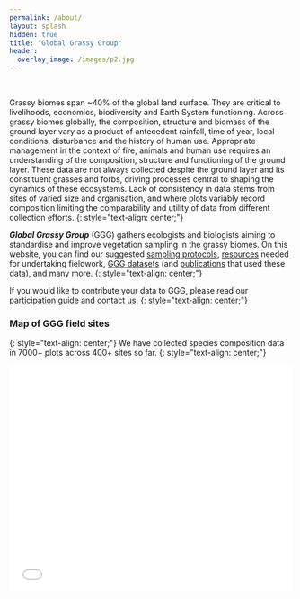 ```yaml
---
permalink: /about/
layout: splash
hidden: true
title: "Global Grassy Group"
header:
  overlay_image: /images/p2.jpg
---
```

<br>

Grassy biomes span ~40% of the global land surface. They are critical to livelihoods, economics, biodiversity and Earth System functioning. Across grassy biomes globally, the composition, structure and biomass of the ground layer vary as a product of antecedent rainfall, time of year, local conditions, disturbance and the history of human use. Appropriate management in the context of fire, animals and human use requires an understanding of the composition, structure and functioning of the ground layer.  These data are not always collected despite the ground layer and its constituent grasses and forbs, driving processes central to shaping the dynamics of these ecosystems. Lack of consistency in data stems from sites of varied size and organisation, and where plots variably record composition limiting the comparability and utility of data from different collection efforts.
{: style="text-align: center;"}

***Global Grassy Group*** (GGG) gathers ecologists and biologists aiming to standardise and improve vegetation sampling in the grassy biomes. On this website, you can find our suggested [sampling protocols](/protocol/), [resources](/resources/) needed for undertaking fieldwork, [GGG datasets](/datasets/) (and [publications](/publications/) that used these data), and many more. 
{: style="text-align: center;"}

If you would like to contribute your data to GGG, please read our [participation guide]() and [contact us](/contact/).
{: style="text-align: center;"}

### Map of GGG field sites
{: style="text-align: center;"}
We have collected species composition data in 7000+ plots across 400+ sites so far.
{: style="text-align: center;"}

<style>.embed-container {position: relative; padding-bottom: 80%; height: 0; max-width: 100%;} .embed-container iframe, .embed-container object, .embed-container iframe{position: absolute; top: 0; left: 0; width: 100%; height: 100%;} small{position: absolute; z-index: 40; bottom: 0; margin-bottom: -15px;}</style><div class="embed-container"><iframe width="500" height="400" frameborder="0" scrolling="no" marginheight="0" marginwidth="0" title="GGG-grassy-biomes" src="//edinuniv.maps.arcgis.com/apps/Embed/index.html?webmap=872b7250e22049a7813de96110faf80f&extent=-73.2318,-52.0456,120.8307,53.6513&zoom=true&previewImage=false&scale=true&disable_scroll=true&legend=true&theme=light"></iframe></div>
